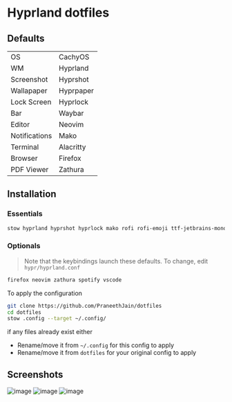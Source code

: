 # Hyprland dotfiles

## Defaults

<div align="center">

|                 |                 |
| --------------- | --------------- |
| OS              | CachyOS         |
| WM              | Hyprland        |
| Screenshot      | Hyprshot        |
| Wallapaper      | Hyprpaper       |
| Lock Screen     | Hyprlock        |
| Bar             | Waybar          |
| Editor          | Neovim          |
| Notifications   | Mako            |
| Terminal        | Alacritty       |
| Browser         | Firefox         |
| PDF Viewer      | Zathura         |

</div>

## Installation 

### Essentials
```bash
stow hyprland hyprshot hyprlock mako rofi rofi-emoji ttf-jetbrains-mono-nerd brightnessctl waybar networkmanager networkmanager-manager-applet blueman playerctl pamixer
```

### Optionals
> Note that the keybindings launch these defaults. To change, edit `hypr/hyprland.conf`
```bash
firefox neovim zathura spotify vscode
```

To apply the configuration
```bash
git clone https://github.com/PraneethJain/dotfiles
cd dotfiles
stow .config --target ~/.config/
```
if any files already exist either
- Rename/move it from `~/.config` for this config to apply
- Rename/move it from `dotfiles` for your original config to apply


## Screenshots 

![image](https://github.com/PraneethJain/dotfiles/assets/49565677/a0c23407-d093-49ad-8a7d-56cb92355962)
![image](https://github.com/PraneethJain/dotfiles/assets/49565677/6d6ca777-63ef-4ee8-9439-a3176027c2f8)
![image](https://github.com/PraneethJain/dotfiles/assets/49565677/fcc5c1dd-5cb5-4f2f-8695-431667d12833)

